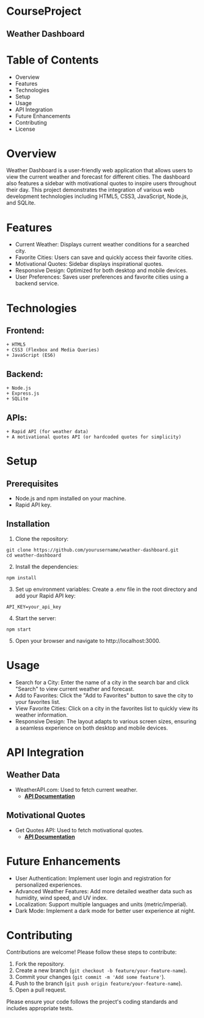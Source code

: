 # CourseProject
## Weather Dashboard

# Table of Contents
+ Overview
+ Features
+ Technologies
+ Setup
+ Usage
+ API Integration
+ Future Enhancements
+ Contributing
+ License

# Overview
Weather Dashboard is a user-friendly web application that allows users to view the current weather and forecast for different cities. The dashboard also features a sidebar with motivational quotes to inspire users throughout their day. This project demonstrates the integration of various web development technologies including HTML5, CSS3, JavaScript, Node.js, and SQLite.

# Features
+ Current Weather: Displays current weather conditions for a searched city.
+ Favorite Cities: Users can save and quickly access their favorite cities.
+ Motivational Quotes: Sidebar displays inspirational quotes.
+ Responsive Design: Optimized for both desktop and mobile devices.
+ User Preferences: Saves user preferences and favorite cities using a backend service.

# Technologies
## Frontend:
    + HTML5
    + CSS3 (Flexbox and Media Queries)
    + JavaScript (ES6)

## Backend:
    + Node.js
    + Express.js
    + SQLite

## APIs:
    + Rapid API (for weather data)
    + A motivational quotes API (or hardcoded quotes for simplicity)

# Setup
## Prerequisites
+ Node.js and npm installed on your machine.
+ Rapid API key.

## Installation
1. Clone the repository:

```
git clone https://github.com/yourusername/weather-dashboard.git
cd weather-dashboard
```

2. Install the dependencies:

```
npm install
```

3. Set up environment variables:
Create a .env file in the root directory and add your Rapid API key:

```
API_KEY=your_api_key
```

4. Start the server:

```
npm start
```

5. Open your browser and navigate to http://localhost:3000.

# Usage

+ Search for a City: Enter the name of a city in the search bar and click "Search" to view current weather and forecast.
+ Add to Favorites: Click the "Add to Favorites" button to save the city to your favorites list.
+ View Favorite Cities: Click on a city in the favorites list to quickly view its weather information.
+ Responsive Design: The layout adapts to various screen sizes, ensuring a seamless experience on both desktop and mobile devices.

# API Integration
## Weather Data
+ WeatherAPI.com: Used to fetch current weather.
    + __[API Documentation](https://rapidapi.com/weatherapi/api/weatherapi-com/)__

## Motivational Quotes
+ Get Quotes API: Used to fetch motivational quotes.
    + __[API Documentation](https://rapidapi.com/eimaam/api/get-quotes-api/)__

# Future Enhancements
+ User Authentication: Implement user login and registration for personalized experiences.
+ Advanced Weather Features: Add more detailed weather data such as humidity, wind speed, and UV index.
+ Localization: Support multiple languages and units (metric/imperial).
+ Dark Mode: Implement a dark mode for better user experience at night.

# Contributing
Contributions are welcome! Please follow these steps to contribute:

1. Fork the repository.
2. Create a new branch (`git checkout -b feature/your-feature-name`).
3. Commit your changes (`git commit -m 'Add some feature'`).
4. Push to the branch (`git push origin feature/your-feature-name`).
5. Open a pull request.

Please ensure your code follows the project's coding standards and includes appropriate tests.

